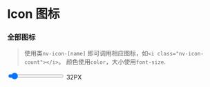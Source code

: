 # Icon 图标

### 全部图标

> 使用类`nv-icon-[name]` 即可调用相应图标，如`<i class="nv-icon-count"></i>`。 颜色使用`color`，大小使用`font-size`.

<div class="icon-lists">
  <div class="icon-font-adjust">
    <input type="range" min="12" max="80" step="1" value="16" id="font-adjust">
    <span id="current-font-value">32PX</span>
  </div>
  <ul id="icon-list" class="icon-rows"></ul>
</div>